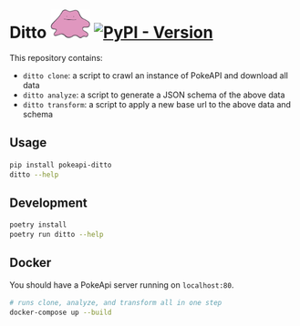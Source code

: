 # Ditto <a href="https://pokeapi.co/api/v2/pokemon/ditto"><img src='https://raw.githubusercontent.com/PokeAPI/sprites/master/sprites/pokemon/other/dream-world/132.svg' height='50px'/></a> [![PyPI - Version](https://img.shields.io/pypi/v/pokeapi-ditto)](https://pypi.org/project/pokeapi-ditto/)

This repository contains:

 - `ditto clone`: a script to crawl an instance of PokeAPI and download all data
 - `ditto analyze`: a script to generate a JSON schema of the above data
 - `ditto transform`: a script to apply a new base url to the above data and schema

## Usage

```sh
pip install pokeapi-ditto
ditto --help
```

## Development

```sh
poetry install
poetry run ditto --help
```

## Docker

You should have a PokeApi server running on `localhost:80`.

```sh
# runs clone, analyze, and transform all in one step
docker-compose up --build
```
